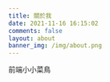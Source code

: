 ```yaml
---
title: 關於我
date: 2021-11-16 16:15:02
comments: false
layout: about
banner_img: /img/about.png
---
```


前端小小菜鳥
